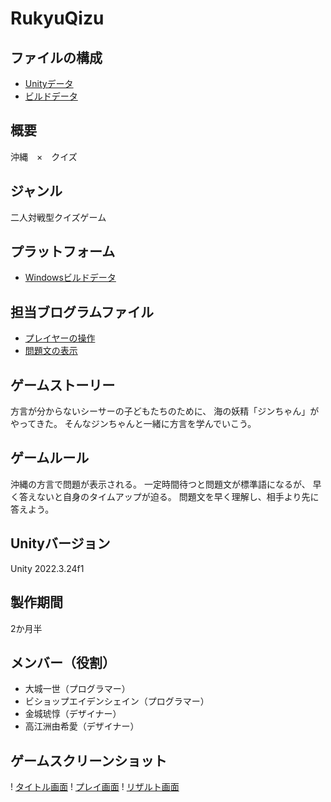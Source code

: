 # RukyuQizu

## ファイルの構成
* [Unityデータ](./Project/)
* [ビルドデータ](./BuildData/)

## 概要
沖縄　×　クイズ
## ジャンル
二人対戦型クイズゲーム

## プラットフォーム
* [Windowsビルドデータ](./BuildData/Windows/)

## 担当ブログラムファイル
* [プレイヤーの操作](./Project/Assets/Scripts/Main/PlayerScript.cs)
* [問題文の表示](./Project/Assets/Scripts/Main/TextScript.cs)
## ゲームストーリー
方言が分からないシーサーの子どもたちのために、
海の妖精「ジンちゃん」がやってきた。
そんなジンちゃんと一緒に方言を学んでいこう。

## ゲームルール
沖縄の方言で問題が表示される。
一定時間待つと問題文が標準語になるが、
早く答えないと自身のタイムアップが迫る。
問題文を早く理解し、相手より先に答えよう。

## Unityバージョン
Unity 2022.3.24f1

## 製作期間
2か月半

## メンバー（役割）
* 大城一世（プログラマー）
* ビショップエイデンシェイン（プログラマー）
* 金城琥惇（デザイナー）
* 高江洲由希愛（デザイナー）

## ゲームスクリーンショット
! [タイトル画面](./ScreenShot/Title.png)
! [プレイ画面](./ScreenShot/Main.png)
! [リザルト画面](./ScreenShot/Result.png)